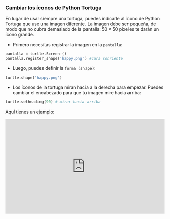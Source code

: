 ### Cambiar los íconos de Python Tortuga

En lugar de usar siempre una tortuga, puedes indicarle al ícono de Python Tortuga que use una imagen diferente. La imagen debe ser pequeña, de modo que no cubra demasiado de la pantalla: 50 × 50 píxeles te darán un ícono grande.

+ Primero necesitas registrar la imagen en la `pantalla`:

```python
pantalla = turtle.Screen ()
pantalla.register_shape('happy.png') #cara sonriente 
```

+ Luego, puedes definir la `forma (shape)`:

```python
turtle.shape('happy.png')
```

+ Los íconos de la tortuga miran hacia a la derecha para empezar. Puedes cambiar el encabezado para que tu imagen mire hacia arriba:

```python
turtle.setheading(90) # mirar hacia arriba
```

Aquí tienes un ejemplo: 
<iframe src="https://trinket.io/embed/python/02f47312b3?start=result" width="100%" height="300" frameborder="0" marginwidth="0" marginheight="0" allowfullscreen mark="crwd-mark"></iframe>